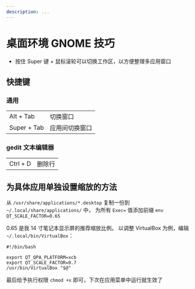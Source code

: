 ```yaml
---
description: ...
---
```


# 桌面环境 GNOME 技巧

- 按住 Super 键 + 鼠标滚轮可以切换工作区，以方便整理多应用窗口

## 快捷键

 <div className="no-table-header">
<div className="left-float-scope">
<div>

### 通用

|             |                |
| ----------- | -------------- |
| Alt + Tab   | 切换窗口       |
| Super + Tab | 应用间切换窗口 |

</div><div>

### gedit 文本编辑器

|          |        |
| -------- | ------ |
| Ctrl + D | 删除行 |

</div></div></div>

## 为具体应用单独设置缩放的方法

从 `/usr/share/applications/*.desktop` 复制一份到 `~/.local/share/applications/` 中，
为所有 `Exec=` 值添加前缀 `env QT_SCALE_FACTOR=0.65`

0.65 是我 14 寸笔记本显示屏的推荐缩放比例。
以调整 VirtualBox 为例，编辑 `~/.local/bin/VirtualBox`：

```shell
#!/bin/bash

export QT_QPA_PLATFORM=xcb
export QT_SCALE_FACTOR=0.7
/usr/bin/VirtualBox "$@"
```

最后给予执行权限 `chmod +x` 即可，下次在应用菜单中运行就生效了
